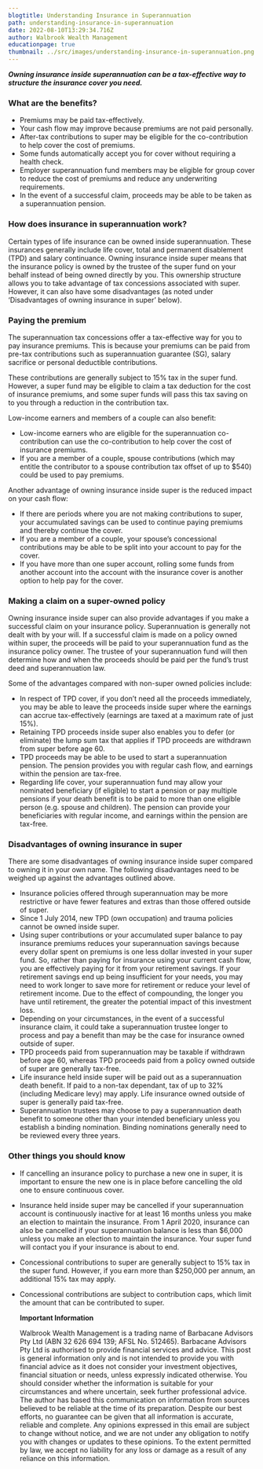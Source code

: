 ```yaml
---
blogtitle: Understanding Insurance in Superannuation
path: understanding-insurance-in-superannuation
date: 2022-08-10T13:29:34.716Z
author: Walbrook Wealth Management
educationpage: true
thumbnail: ../src/images/understanding-insurance-in-superannuation.png
---
```

***Owning insurance inside superannuation can be a tax-effective way to structure the insurance cover you need.***

### What are the benefits?

* Premiums may be paid tax-effectively.
* Your cash flow may improve because premiums are not paid personally.
* After-tax contributions to super may be eligible for the co-contribution to help cover the cost of premiums.
* Some funds automatically accept you for cover without requiring a health check.
* Employer superannuation fund members may be eligible for group cover to reduce the cost of premiums and reduce any underwriting requirements.
* In the event of a successful claim, proceeds may be able to be taken as a superannuation pension.

### **How does insurance in superannuation work?**

Certain types of life insurance can be owned inside superannuation. These insurances generally include life cover, total and permanent disablement (TPD) and salary continuance. Owning insurance inside super means that the insurance policy is owned by the trustee of the super fund on your behalf instead of being owned directly by you. This ownership structure allows you to take advantage of tax concessions associated with super. However, it can also have some disadvantages (as noted under ‘Disadvantages of owning insurance in super’ below).

### **Paying the premium**

The superannuation tax concessions offer a tax-effective way for you to pay insurance premiums. This is because your premiums can be paid from pre-tax contributions such as superannuation guarantee (SG), salary sacrifice or personal deductible contributions.

These contributions are generally subject to 15% tax in the super fund. However, a super fund may be eligible to claim a tax deduction for the cost of insurance premiums, and some super funds will pass this tax saving on to you through a reduction in the contribution tax.

Low-income earners and members of a couple can also benefit:

* Low-income earners who are eligible for the superannuation co-contribution can use the co-contribution to help cover the cost of insurance premiums.
* If you are a member of a couple, spouse contributions (which may entitle the contributor to a spouse contribution tax offset of up to $540) could be used to pay premiums.

Another advantage of owning insurance inside super is the reduced impact on your cash flow:

* If there are periods where you are not making contributions to super, your accumulated savings can be used to continue paying premiums and thereby continue the cover.
* If you are a member of a couple, your spouse’s concessional contributions may be able to be split into your account to pay for the cover.
* If you have more than one super account, rolling some funds from another account into the account with the insurance cover is another option to help pay for the cover.

### **Making a claim on a super-owned policy**

Owning insurance inside super can also provide advantages if you make a successful claim on your insurance policy. Superannuation is generally not dealt with by your will. If a successful claim is made on a policy owned within super, the proceeds will be paid to your superannuation fund as the insurance policy owner. The trustee of your superannuation fund will then determine how and when the proceeds should be paid per the fund’s trust deed and superannuation law.

Some of the advantages compared with non-super owned policies include:

* In respect of TPD cover, if you don’t need all the proceeds immediately, you may be able to leave the proceeds inside super where the earnings can accrue tax-effectively (earnings are taxed at a maximum rate of just 15%).
* Retaining TPD proceeds inside super also enables you to defer (or eliminate) the lump sum tax that applies if TPD proceeds are withdrawn from super before age 60.
* TPD proceeds may be able to be used to start a superannuation pension. The pension provides you with regular cash flow, and earnings within the pension are tax-free.
* Regarding life cover, your superannuation fund may allow your nominated beneficiary (if eligible) to start a pension or pay multiple pensions if your death benefit is to be paid to more than one eligible person (e.g. spouse and children). The pension can provide your beneficiaries with regular income, and earnings within the pension are tax-free.

### **Disadvantages of owning insurance in super**

There are some disadvantages of owning insurance inside super compared to owning it in your own name. The following disadvantages need to be weighed up against the advantages outlined above.

* Insurance policies offered through superannuation may be more restrictive or have fewer features and extras than those offered outside of super.
* Since 1 July 2014, new TPD (own occupation) and trauma policies cannot be owned inside super.
* Using super contributions or your accumulated super balance to pay insurance premiums reduces your superannuation savings because every dollar spent on premiums is one less dollar invested in your super fund. So, rather than paying for insurance using your current cash flow, you are effectively paying for it from your retirement savings. If your retirement savings end up being insufficient for your needs, you may need to work longer to save more for retirement or reduce your level of retirement income. Due to the effect of compounding, the longer you have until retirement, the greater the potential impact of this investment loss.
* Depending on your circumstances, in the event of a successful insurance claim, it could take a superannuation trustee longer to process and pay a benefit than may be the case for insurance owned outside of super.
* TPD proceeds paid from superannuation may be taxable if withdrawn before age 60, whereas TPD proceeds paid from a policy owned outside of super are generally tax-free.
* Life insurance held inside super will be paid out as a superannuation death benefit. If paid to a non-tax dependant, tax of up to 32% (including Medicare levy) may apply. Life insurance owned outside of super is generally paid tax-free.
* Superannuation trustees may choose to pay a superannuation death benefit to someone other than your intended beneficiary unless you establish a binding nomination. Binding nominations generally need to be reviewed every three years.

### **Other things you should know**

* If cancelling an insurance policy to purchase a new one in super, it is important to ensure the new one is in place before cancelling the old one to ensure continuous cover.
* Insurance held inside super may be cancelled if your superannuation account is continuously inactive for at least 16 months unless you make an election to maintain the insurance. From 1 April 2020, insurance can also be cancelled if your superannuation balance is less than $6,000 unless you make an election to maintain the insurance. Your super fund will contact you if your insurance is about to end.
* Concessional contributions to super are generally subject to 15% tax in the super fund. However, if you earn more than $250,000 per annum, an additional 15% tax may apply.
* Concessional contributions are subject to contribution caps, which limit the amount that can be contributed to super.

  **Important Information**

  Walbrook Wealth Management is a trading name of Barbacane Advisors Pty Ltd (ABN 32 626 694 139; AFSL No. 512465). Barbacane Advisors Pty Ltd is authorised to provide financial services and advice. This post is general information only and is not intended to provide you with financial advice as it does not consider your investment objectives, financial situation or needs, unless expressly indicated otherwise. You should consider whether the information is suitable for your circumstances and where uncertain, seek further professional advice. The author has based this communication on information from sources believed to be reliable at the time of its preparation. Despite our best efforts, no guarantee can be given that all information is accurate, reliable and complete. Any opinions expressed in this email are subject to change without notice, and we are not under any obligation to notify you with changes or updates to these opinions. To the extent permitted by law, we accept no liability for any loss or damage as a result of any reliance on this information.